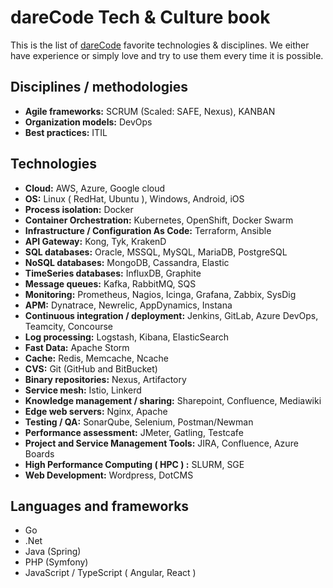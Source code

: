# dareCode Tech & Culture book
This is the list of [dareCode](https://www.darecode.com) favorite technologies & disciplines. We either have experience or simply love and try to use them every time it is possible.

## Disciplines / methodologies
* **Agile frameworks:** SCRUM (Scaled: SAFE, Nexus), KANBAN
* **Organization models:** DevOps
* **Best practices:** ITIL

## Technologies
* **Cloud:** AWS, Azure, Google cloud
* **OS:** Linux ( RedHat, Ubuntu ), Windows, Android, iOS
* **Process isolation:** Docker
* **Container Orchestration:** Kubernetes, OpenShift, Docker Swarm
* **Infrastructure / Configuration As Code:** Terraform, Ansible
* **API Gateway:** Kong, Tyk, KrakenD
* **SQL databases:** Oracle, MSSQL, MySQL, MariaDB, PostgreSQL
* **NoSQL databases:** MongoDB, Cassandra, Elastic
* **TimeSeries databases:** InfluxDB, Graphite
* **Message queues:** Kafka, RabbitMQ, SQS
* **Monitoring:** Prometheus, Nagios, Icinga, Grafana, Zabbix, SysDig
* **APM:** Dynatrace, Newrelic, AppDynamics, Instana
* **Continuous integration / deployment:** Jenkins, GitLab, Azure DevOps, Teamcity, Concourse
* **Log processing:** Logstash, Kibana, ElasticSearch
* **Fast Data:** Apache Storm
* **Cache:** Redis, Memcache, Ncache
* **CVS:** Git (GitHub and BitBucket)
* **Binary repositories:** Nexus, Artifactory
* **Service mesh:** Istio, Linkerd
* **Knowledge management / sharing:** Sharepoint, Confluence, Mediawiki
* **Edge web servers:** Nginx, Apache
* **Testing / QA:** SonarQube, Selenium, Postman/Newman
* **Performance assessment:** JMeter, Gatling, Testcafe
* **Project and Service Management Tools:** JIRA, Confluence, Azure Boards
* **High Performance Computing ( HPC ) :** SLURM, SGE
* **Web Development:** Wordpress, DotCMS 

## Languages and frameworks
* Go
* .Net
* Java (Spring)
* PHP (Symfony)
* JavaScript / TypeScript ( Angular, React )
